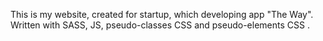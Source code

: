 
This is my website,  created for startup, which developing app "The Way". 
Written with SASS, JS, pseudo-classes CSS  and  pseudo-elements CSS .
